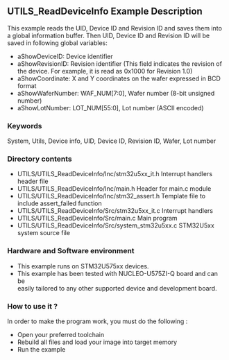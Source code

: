 ## <b>UTILS_ReadDeviceInfo Example Description</b> 

This example reads the UID, Device ID and Revision ID and saves them into a global information buffer.
Then UID, Device ID and Revision ID will be saved in following global variables:

- aShowDeviceID: Device identifier
- aShowRevisionID: Revision identifier (This field indicates the revision of the device. 
  For example, it is read as 0x1000 for Revision 1.0)
- aShowCoordinate: X and Y coordinates on the wafer expressed in BCD format
- aShowWaferNumber: WAF_NUM[7:0], Wafer number (8-bit unsigned number)
- aShowLotNumber: LOT_NUM[55:0], Lot number (ASCII encoded)

### <b>Keywords</b>

System, Utils, Device info, UID, Device ID, Revision ID, Wafer, Lot number

### <b>Directory contents</b>

  - UTILS/UTILS_ReadDeviceInfo/Inc/stm32u5xx_it.h          Interrupt handlers header file
  - UTILS/UTILS_ReadDeviceInfo/Inc/main.h                  Header for main.c module
  - UTILS/UTILS_ReadDeviceInfo/Inc/stm32_assert.h          Template file to include assert_failed function
  - UTILS/UTILS_ReadDeviceInfo/Src/stm32u5xx_it.c          Interrupt handlers
  - UTILS/UTILS_ReadDeviceInfo/Src/main.c                  Main program
  - UTILS/UTILS_ReadDeviceInfo/Src/system_stm32u5xx.c      STM32U5xx system source file

### <b>Hardware and Software environment</b>

  - This example runs on STM32U575xx devices.  
  - This example has been tested with NUCLEO-U575ZI-Q board and can be  
    easily tailored to any other supported device and development board.

### <b>How to use it ?</b>

In order to make the program work, you must do the following :

 - Open your preferred toolchain
 - Rebuild all files and load your image into target memory
 - Run the example

